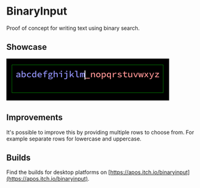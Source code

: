 # BinaryInput
Proof of concept for writing text using binary search.

## Showcase

![BinaryInput showcase](Images/Showcase.gif)

## Improvements
It's possible to improve this by providing multiple rows to choose from. For example separate rows for lowercase and uppercase.

## Builds
Find the builds for desktop platforms on [https://apos.itch.io/binaryinput](https://apos.itch.io/binaryinput).
